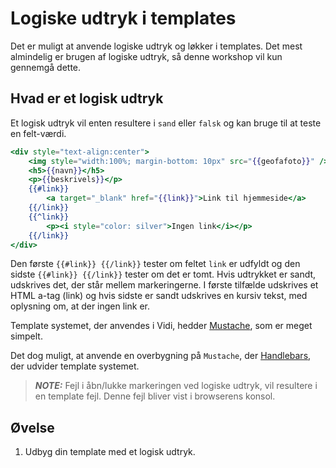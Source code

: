 # Logiske udtryk i templates

Det er muligt at anvende logiske udtryk og løkker i templates. Det mest almindelig er brugen af logiske udtryk, så 
denne workshop vil kun gennemgå dette.

## Hvad er et logisk udtryk

Et logisk udtryk vil enten resultere i `sand` eller `falsk` og kan bruge til at teste en felt-værdi.

```handlebars
<div style="text-align:center">
    <img style="width:100%; margin-bottom: 10px" src="{{geofafoto}}" />
    <h5>{{navn}}</h5>
    <p>{{beskrivels}}</p>
    {{#link}}
        <a target="_blank" href="{{link}}">Link til hjemmeside</a>
    {{/link}}
    {{^link}}
        <p><i style="color: silver">Ingen link</i></p>
    {{/link}}
</div>
```

Den første `{{#link}} {{/link}}` tester om feltet `link` er udfyldt og den sidste `{{#link}} {{/link}}` tester om det er tomt. 
Hvis udtrykket er sandt, udskrives det, der står mellem markeringerne. I første tilfælde udskrives et HTML a-tag (link) og hvis sidste er 
sandt udskrives en kursiv tekst, med oplysning om, at der ingen link er.

Template systemet, der anvendes i Vidi, hedder [Mustache](https://mustache.github.io/mustache.5.html), som er meget simpelt. 

Det dog muligt, at anvende en overbygning på `Mustache`, der [Handlebars](https://handlebarsjs.com), der udvider template systemet. 

> **_NOTE:_**  Fejl i åbn/lukke markeringen ved logiske udtryk, vil resultere i en template fejl. Denne fejl bliver vist i browserens konsol.

## Øvelse

1. Udbyg din template med et logisk udtryk.

